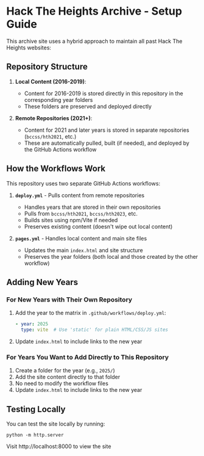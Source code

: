 # Hack The Heights Archive - Setup Guide

This archive site uses a hybrid approach to maintain all past Hack The Heights websites:

## Repository Structure

1. **Local Content (2016-2019)**: 
   - Content for 2016-2019 is stored directly in this repository in the corresponding year folders
   - These folders are preserved and deployed directly

2. **Remote Repositories (2021+)**:
   - Content for 2021 and later years is stored in separate repositories (`bccss/hth2021`, etc.)
   - These are automatically pulled, built (if needed), and deployed by the GitHub Actions workflow

## How the Workflows Work

This repository uses two separate GitHub Actions workflows:

1. **`deploy.yml`** - Pulls content from remote repositories
   - Handles years that are stored in their own repositories
   - Pulls from `bccss/hth2021`, `bccss/hth2023`, etc.
   - Builds sites using npm/Vite if needed
   - Preserves existing content (doesn't wipe out local content)

2. **`pages.yml`** - Handles local content and main site files
   - Updates the main `index.html` and site structure
   - Preserves the year folders (both local and those created by the other workflow)

## Adding New Years

### For New Years with Their Own Repository

1. Add the year to the matrix in `.github/workflows/deploy.yml`:
   ```yaml
   - year: 2025
     type: vite  # Use 'static' for plain HTML/CSS/JS sites
   ```

2. Update `index.html` to include links to the new year

### For Years You Want to Add Directly to This Repository

1. Create a folder for the year (e.g., `2025/`)
2. Add the site content directly to that folder
3. No need to modify the workflow files
4. Update `index.html` to include links to the new year

## Testing Locally

You can test the site locally by running:
```
python -m http.server
```

Visit http://localhost:8000 to view the site 